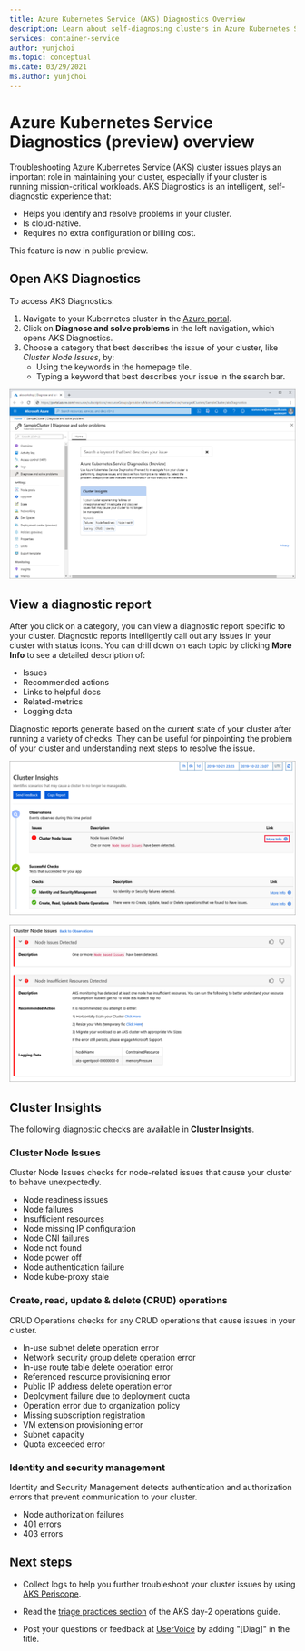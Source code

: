 ```yaml
---
title: Azure Kubernetes Service (AKS) Diagnostics Overview
description: Learn about self-diagnosing clusters in Azure Kubernetes Service.
services: container-service
author: yunjchoi
ms.topic: conceptual
ms.date: 03/29/2021
ms.author: yunjchoi
---
```


# Azure Kubernetes Service Diagnostics (preview) overview

Troubleshooting Azure Kubernetes Service (AKS) cluster issues plays an important role in maintaining your cluster, especially if your cluster is running mission-critical workloads. AKS Diagnostics is an intelligent, self-diagnostic experience that:
* Helps you identify and resolve problems in your cluster. 
* Is cloud-native.
* Requires no extra configuration or billing cost.

This feature is now in public preview. 

## Open AKS Diagnostics

To access AKS Diagnostics:

1. Navigate to your Kubernetes cluster in the [Azure portal](https://portal.azure.com).
1. Click on **Diagnose and solve problems** in the left navigation, which opens AKS Diagnostics.
1. Choose a category that best describes the issue of your cluster, like _Cluster Node Issues_, by:
    * Using the keywords in the homepage tile.
    * Typing a keyword that best describes your issue in the search bar.

![Homepage](./media/concepts-diagnostics/aks-diagnostics-homepage.png)

## View a diagnostic report

After you click on a category, you can view a diagnostic report specific to your cluster. Diagnostic reports intelligently call out any issues in your cluster with status icons. You can drill down on each topic by clicking **More Info** to see a detailed description of:
* Issues
* Recommended actions
* Links to helpful docs
* Related-metrics
* Logging data 

Diagnostic reports generate based on the current state of your cluster after running a variety of checks. They can be useful for pinpointing the problem of your cluster and understanding next steps to resolve the issue.

![Diagnostic Report](./media/concepts-diagnostics/diagnostic-report.png)

![Expanded Diagnostic Report](./media/concepts-diagnostics/node-issues.png)

## Cluster Insights

The following diagnostic checks are available in **Cluster Insights**.

### Cluster Node Issues

Cluster Node Issues checks for node-related issues that cause your cluster to behave unexpectedly.

- Node readiness issues
- Node failures
- Insufficient resources
- Node missing IP configuration
- Node CNI failures
- Node not found
- Node power off
- Node authentication failure
- Node kube-proxy stale

### Create, read, update & delete (CRUD) operations

CRUD Operations checks for any CRUD operations that cause issues in your cluster.

- In-use subnet delete operation error
- Network security group delete operation error
- In-use route table delete operation error
- Referenced resource provisioning error
- Public IP address delete operation error
- Deployment failure due to deployment quota
- Operation error due to organization policy
- Missing subscription registration
- VM extension provisioning error
- Subnet capacity
- Quota exceeded error

### Identity and security management

Identity and Security Management detects authentication and authorization errors that prevent communication to your cluster.

- Node authorization failures
- 401 errors
- 403 errors

## Next steps

* Collect logs to help you further troubleshoot your cluster issues by using [AKS Periscope](https://aka.ms/aksperiscope).

* Read the [triage practices section](/azure/architecture/operator-guides/aks/aks-triage-practices) of the AKS day-2 operations guide.

* Post your questions or feedback at [UserVoice](https://feedback.azure.com/forums/914020-azure-kubernetes-service-aks) by adding "[Diag]" in the title.